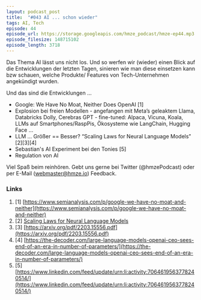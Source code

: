 ```yaml
---
layout: podcast_post
title:  "#043 AI ... schon wieder"
tags: AI, Tech
episode: 44
episode_url: https://storage.googleapis.com/hmze_podcast/hmze-ep44.mp3
episode_filesize: 148715102
episode_length: 3718
---
```


Das Thema AI lässt uns nicht los. Und so werfen wir (wieder) einen Blick auf die Entwicklungen der letzten Tagen, sinieren wie man diese einsetzen kann bzw schauen, welche Produkte/ Features von Tech-Unternehmen angekündigt wurden.

Und das sind die Entwicklungen …
* Google: We Have No Moat, Neither Does OpenAI [1]
* Explosion bei freien Modellen - angefangen mit Meta’s geleaktem Llama, Databricks Dolly, Cerebras GPT - fine-tuned: Alpaca, Vicuna, Koala, LLMs auf Smartphones/RaspPis, Ökosysteme wie LangChain, Hugging Face …
* LLM ... Größer == Besser? “Scaling Laws for Neural Language Models” [2][3][4]
* Sebastian's AI Experiment bei den Tonies [5]
* Regulation von AI

Viel Spaß beim reinhören. Gebt uns gerne bei Twitter (@hmzePodcast) oder per E-Mail (webmaster@hmze.io) Feedback.

### Links ###
1. [1] [https://www.semianalysis.com/p/google-we-have-no-moat-and-neither](https://www.semianalysis.com/p/google-we-have-no-moat-and-neither)
2. [2] [Scaling Laws for Neural Language Models](https://www.semianalysis.com/p/google-we-have-no-moat-and-neither)
3. [3] [https://arxiv.org/pdf/2203.15556.pdf](https://arxiv.org/pdf/2203.15556.pdf)
4. [4] [https://the-decoder.com/large-language-models-openai-ceo-sees-end-of-an-era-in-number-of-parameters/](https://the-decoder.com/large-language-models-openai-ceo-sees-end-of-an-era-in-number-of-parameters/)
5. [5] [https://www.linkedin.com/feed/update/urn:li:activity:7064619563778240514/](https://www.linkedin.com/feed/update/urn:li:activity:7064619563778240514/)
